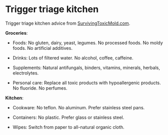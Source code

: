 [//]: # (
source: https://SurvivingToxicMold.com
tags: trigger triage
)

# Trigger triage kitchen

Trigger triage kitchen advice from [SurvivingToxicMold.com](https://SurvivingToxicMold.com).

**Groceries**:

* Foods: No gluten, dairy, yeast, legumes. No processed foods. No moldy foods. No artificial additives.

* Drinks: Lots of filtered water. No alcohol, coffee, caffeine.

* Supplements: Natural antifungals, binders, vitamins, minerals, herbals, electrolytes.

* Personal care: Replace all toxic products with hypoallergenic products. No fluoride. No perfumes.

**Kitchen**:

* Cookware: No teflon. No aluminum. Prefer stainless steel pans.

* Containers: No plastic. Prefer glass or stainless steel.

* Wipes: Switch from paper to all-natural organic cloth.
